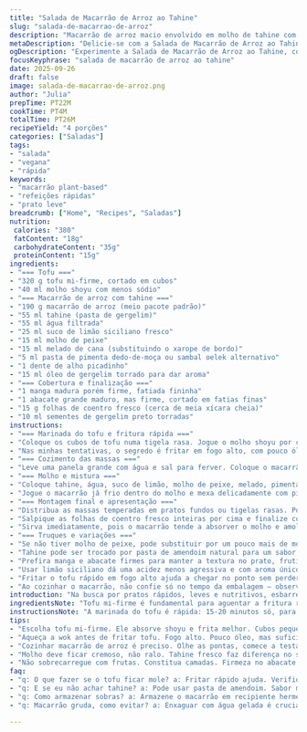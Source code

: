 ```yaml
---
title: "Salada de Macarrão de Arroz ao Tahine"
slug: "salada-de-macarrao-de-arroz"
description: "Macarrão de arroz macio envolvido em molho de tahine com toque cítrico e picante; tofu marinado e dourado; manga e abacate fresquinhos para contraste. Combinação de texturas e aromas tropicais numa receita fácil, leve, plant-based, sem derivados animais ou glúten. Prato rápido, com macarrão na medida certa, molho cremoso e notas marcantes de alho, limão e pimenta. Tem toque asiático-sudeste que traz frescor e exotismo. Atualizado com limão siciliano no lugar do tradicional, para dar acidez mais complexa, e adição de óleo de gergelim torrado para aroma maior. Vegetariana, nutritiva e cheia de personalidade — receita para quem gosta de sabor de verdade."
metaDescription: "Delicie-se com a Salada de Macarrão de Arroz ao Tahine, uma explosão de sabores tropicais e texturas crocantes, leve e nutritiva."
ogDescription: "Experimente a Salada de Macarrão de Arroz ao Tahine, combinação refrescante de tofu, frutas tropicais e molho cítrico; perfeita para refeições práticas."
focusKeyphrase: "salada de macarrão de arroz ao tahine"
date: 2025-09-26
draft: false
image: salada-de-macarrao-de-arroz.png
author: "Julia"
prepTime: PT22M
cookTime: PT4M
totalTime: PT26M
recipeYield: "4 porções"
categories: ["Saladas"]
tags:
- "salada"
- "vegana"
- "rápida"
keywords:
- "macarrão plant-based"
- "refeições rápidas"
- "prato leve"
breadcrumb: ["Home", "Recipes", "Saladas"]
nutrition: 
 calories: "380"
 fatContent: "18g"
 carbohydrateContent: "35g"
 proteinContent: "15g"
ingredients:
- "=== Tofu ==="
- "320 g tofu mi-firme, cortado em cubos"
- "40 ml molho shoyu com menos sódio"
- "=== Macarrão de arroz com tahine ==="
- "190 g macarrão de arroz (meio pacote padrão)"
- "55 ml tahine (pasta de gergelim)"
- "55 ml água filtrada"
- "25 ml suco de limão siciliano fresco"
- "15 ml molho de peixe"
- "15 ml melado de cana (substituindo o xarope de bordo)"
- "5 ml pasta de pimenta dedo-de-moça ou sambal oelek alternativo"
- "1 dente de alho picadinho"
- "15 ml óleo de gergelim torrado para dar aroma"
- "=== Cobertura e finalização ==="
- "1 manga madura porém firme, fatiada fininha"
- "1 abacate grande maduro, mas firme, cortado em fatias finas"
- "15 g folhas de coentro fresco (cerca de meia xícara cheia)"
- "10 ml sementes de gergelim preto torradas"
instructions:
- "=== Marinada do tofu e fritura rápida ==="
- "Coloque os cubos de tofu numa tigela rasa. Jogue o molho shoyu por cima e misture devagar pra não quebrar. Deixe marinando enquanto prepara o resto - uns 15-20 minutos bastam, o tofu absorve rápido, especialmente se for tofu firme, marinar demais amolece demais. Evite mexer muito. Depois, escorra o tofu e seque levemente com papel toalha para fritar melhor, sem pontinhos de água."
- "Nas minhas tentativas, o segredo é fritar em fogo alto, com pouco óleo, virando rápido para criar uma crosta dourada sem ressecar. Gosto de usar wok ou frigideira antiaderente. Dá sotaque crocante e cor sem quebrar."
- "=== Cozimento das massas ==="
- "Leve uma panela grande com água e sal para ferver. Coloque o macarrão de arroz e desligue o fogo assim que as pontas começarem a ficar translúcidas – geralmente 3-4 minutos, depende da marca. Teste o ponto: firme, porém maleável, tipo 'al dente'. Escorra e enxágue com água gelada para interromper cozimento e evitar grudar. Corte as tiras ao meio com tesoura para facilitar mistura e porção na hora de servir."
- "=== Molho e mistura ==="
- "Coloque tahine, água, suco de limão, molho de peixe, melado, pimenta, alho e óleo de gergelim num tigela grande. Bata com um pequeno fouet ou garfo até ficar cremoso e homogêneo. Deve ficar fluído, mas consistente e brilhante. Prove para ajustar acidez, sal e picância, pois cada marca varia muito nessas bases."
- "Jogue o macarrão já frio dentro do molho e mexa delicadamente com pinças. A ideia é cobrir cada fio com a pasta, sem quebrar as massas ou empapar demais. Se ficar firme demais, pingue um fio de água para soltar. Evite mexer para não afundar no fundo ou amassar."
- "=== Montagem final e apresentação ==="
- "Distribua as massas temperadas em pratos fundos ou tigelas rasas. Por cima, arrume tofu dourado em camadas, distribuído simetricamente para visual caprichado. Vá ordenando as fatias de manga e abacate alternadas ao redor e algumas por cima da massa. Não exagere na quantidade para não ficar pesado nem mole demais o prato."
- "Salpique as folhas de coentro fresco inteiras por cima e finalize com sementes de gergelim preto tostadas, que dão crocância e cor contrastante."
- "Sirva imediatamente, pois o macarrão tende a absorver o molho e amolecer se ficar parado, perdendo a crocância do tofu."
- "=== Truques e variações ==="
- "Se não tiver molho de peixe, pode substituir por um pouco mais de molho shoyu e uma pitada de sal. Para veganos, use 'shoyu' e tiras de alga seca picadas para um toque umami."
- "Tahine pode ser trocado por pasta de amendoim natural para um sabor mais brasileiro, fica interessante mas muda o estilo."
- "Prefira manga e abacate firmes para manter a textura no prato, frutinhas moles acabam desmanchando e deixando o conjunto encharcado."
- "Usar limão siciliano dá uma acidez menos agressiva e com aroma único, mas limão tahiti comum funciona bem se não achar fácil."
- "Fritar o tofu rápido em fogo alto ajuda a chegar no ponto sem perder umidade e textura, evitar empapar. Se a frigideira não for antiaderente, untar bem e não mexer até soltar para evitar quebra."
- "Ao cozinhar o macarrão, não confie só no tempo da embalagem – observe as curvas e textura das tiras para acertar ponto. Água fria para esfriar é crucial – evita macarrão empapado e gostos grudentos."
introduction: "Na busca por pratos rápidos, leves e nutritivos, esbarrei nessa combinação de macarrão de arroz com tahine, tofu bem temperado e frutas frescas típicas do Brasil, como manga e abacate. A acidez vibrante do limão siciliano e a crocância das sementes de gergelim preto dão personalidade e equilíbrio, numa dança de texturas e aromas que vale a pena explorar. Confesso que na primeira tentativa o tahine ficou muito denso e o tofu quase quebrou inteiro na frigideira; mas depois de alguns ajustes entendi que o segredo está no ponto do macarrão, no equilíbrio do molho e na rapidez de fritura do tofu para manter tudo agradável, crocante e suculento. Gosto de fazer quando quero algo mais especial, sem frescura, que surpreende no sabor e visual, sem exigir horas na cozinha."
ingredientsNote: "Tofu mi-firme é fundamental para aguentar a fritura rápida e absorver o sabor do shoyu. Prefira tahine fresco, sem adição de sal excessiva. O molho de peixe traz umami que dá um toque oriental indispensável, mas pode ser substituído por shoyu e um pouco de sal para uma versão vegana. O melado de cana entrega uma doçura mais brasileira, mas o xarope de bordo pode funcionar se preferir perfil neutro. As frutas precisam estar maduras o suficiente para soltar sabor, mas firmes para manter a textura. Limões sicilianos têm menos acidez agressiva e aroma mais delicado comparados aos tahiti. Sementes de gergelim preto, quando torradas na hora, liberam aroma inconfundível e textura agradável. Cuidados no ponto do macarrão e no tempo de marinada do tofu fazem toda a diferença no resultado final."
instructionsNote: "A marinada do tofu é rápida: 15-20 minutos só, para não deixar com gosto muito salgado nem textura mole. Escorra e seque antes de fritar para evitar respingos e fritura difícil. O macarrão de arroz é sensível: ferver água, cozinhar até começar a ficar translúcido, testar textura, esfriar em água gelada, cortar para facilitar na hora de comer. Molho deve ficar cremoso e fluído, mexa sempre pra acertar textura: melado e limão ajustam a doçura e acidez ao gosto. Misture delicadamente as massas no molho, não precisa de super força pra envolver o sabor todo. Para finalizar, arrume tudo com cuidado — contraste visual também conta, e o crocante final do gergelim preto faz uma diferença enorme. Sirva logo, pois macarrão absorve molho e murcha rápido. Se quiser, temperar com cebolinha ou castanhas picadas no lugar do gergelim faz variações interessantes."
tips:
- "Escolha tofu mi-firme. Ele absorve shoyu e frita melhor. Cubos pequenos fritam mais rápido. Não deixe por muito tempo na marinada, estraga textura."
- "Aqueça a wok antes de fritar tofu. Fogo alto. Pouco óleo, mas suficiente. Tofu dourado mas não seco. Virar rapidamente é essencial para crocância."
- "Cozinhar macarrão de arroz é preciso. Olhe as pontas, comece a testar quando estiver quase translúcido. Esfriar em água gelada. Não deixe passar do ponto."
- "Molho deve ficar cremoso, não ralo. Tahine fresco faz diferença no sabor. Sabor é tudo. Ajuste acidez com limão, meça com colher. Prove sempre."
- "Não sobrecarregue com frutas. Constitua camadas. Firmeza no abacate e manga ajuda. Fruta mole em salada encharca. A apresentação é tão importante quanto o sabor."
faq:
- "q: O que fazer se o tofu ficar mole? a: Fritar rápido ajuda. Verifique a textura na marinada. Tofu não pode ficar muito tempo no shoyu."
- "q: E se eu não achar tahine? a: Pode usar pasta de amendoim. Sabor mais doce. Funciona, mas muda o perfil da receita. É uma boa alternativa."
- "q: Como armazenar sobras? a: Armazene o macarrão em recipiente hermético. Não recomendo deixar por mais de um dia, absorve molho. Tofu perde crocância."
- "q: Macarrão gruda, como evitar? a: Enxaguar com água gelada é crucial. O resfriamento interrompe o cozimento agora. Testar sempre a textura para evitar grude."

---
```

